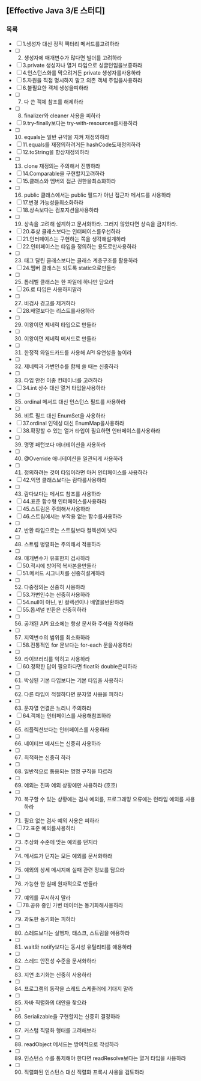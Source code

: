 ## [Effective Java 3/E 스터디]

### 목록
- [ ] 1.생성자 대신 정적 팩터리 메서드를고려하라
- [ ] 2. 생성자에 매개변수가 많다면 빌더를 고려하라
- [ ] 3.private 생성자나 열거 타입으로 싱글턴임을보증하라
- [ ] 4.인스턴스화를 막으려거든 private 생성자를사용하라
- [ ] 5.자원을 직접 명시하지 말고 의존 객체 주입을사용하라
- [ ] 6.불필요한 객체 생성을피하라
- [ ] 7. 다 쓴 객체 참조를 해제하라	
- [ ] 8. finalizer와 cleaner 사용을 피하라	
- [ ] 9.try-finally보다는 try-with-resources를사용하라
- [ ] 10. equals는 일반 규약을 지켜 재정의하라	
- [ ] 11.equals를 재정의하려거든 hashCode도재정의하라
- [ ] 12.toString을 항상재정의하라
- [ ] 13. clone 재정의는 주의해서 진행하라	
- [ ] 14.Comparable을 구현할지고려하라
- [ ] 15.클래스와 멤버의 접근 권한을최소화하라
- [ ] 16. public 클래스에서는 public 필드가 아닌 접근자 메서드를 사용하라	
- [ ] 17.변경 가능성을최소화하라	
- [ ] 18.상속보다는 컴포지션을사용하라
- [ ] 19. 상속을 고려해 설계하고 문서화하라. 그러지 않았다면 상속을 금지하라.	
- [ ] 20.추상 클래스보다는 인터페이스를우선하라
- [ ] 21.인터페이스는 구현하는 쪽을 생각해설계하라	
- [ ] 22.인터페이스는 타입을 정의하는 용도로만사용하라	
- [ ] 23. 태그 달린 클래스보다는 클래스 계층구조를 활용하라	
- [ ] 24.멤버 클래스는 되도록 static으로만들라
- [ ] 25. 톱레벨 클래스는 한 파일에 하나만 담으라	
- [ ] 26.로 타입은 사용하지말라
- [ ] 27. 비검사 경고를 제거하라	
- [ ] 28.배열보다는 리스트를사용하라	
- [ ] 29. 이왕이면 제네릭 타입으로 만들라	
- [ ] 30. 이왕이면 제네릭 메서드로 만들라	
- [ ] 31. 한정적 와일드카드를 사용해 API 유연성을 높이라 
- [ ] 32. 제네릭과 가변인수를 함께 쓸 때는 신중하라	
- [ ] 33. 타입 안전 이종 컨테이너를 고려하라	
- [ ] 34.int 상수 대신 열거 타입을사용하라
- [ ] 35. ordinal 메서드 대신 인스턴스 필드를 사용하라	
- [ ] 36. 비트 필드 대신 EnumSet을 사용하라	
- [ ] 37.ordinal 인덱싱 대신 EnumMap을사용하라
- [ ] 38.확장할 수 있는 열거 타입이 필요하면 인터페이스를사용하라
- [ ] 39. 명명 패턴보다 애너테이션을 사용하라	
- [ ] 40. @Override 애너테이션을 일관되게 사용하라	
- [ ] 41. 정의하려는 것이 타입이라면 마커 인터페이스를 사용하라
- [ ] 42.익명 클래스보다는 람다를사용하라
- [ ] 43. 람다보다는 메서드 참조를 사용하라	
- [ ] 44.표준 함수형 인터페이스를사용하라
- [ ] 45.스트림은 주의해서사용하라
- [ ] 46.스트림에서는 부작용 없는 함수를사용하라
- [ ] 47. 반환 타입으로는 스트림보다 컬렉션이 낫다	
- [ ] 48. 스트림 병렬화는 주의해서 적용하라	
- [ ] 49. 매개변수가 유효한지 검사하라	
- [ ] 50.적시에 방어적 복사본을만들라	
- [ ] 51.메서드 시그니처를 신중히설계하라
- [ ] 52. 다중정의는 신중히 사용하라	
- [ ] 53.가변인수는 신중히사용하라	
- [ ] 54.null이 아닌, 빈 컬렉션이나 배열을반환하라
- [ ] 55.옵셔널 반환은 신중히하라	
- [ ] 56. 공개된 API 요소에는 항상 문서화 주석을 작성하라
- [ ] 57. 지역변수의 범위를 최소화하라	
- [ ] 58.전통적인 for 문보다는 for-each 문을사용하라
- [ ] 59. 라이브러리를 익히고 사용하라	
- [ ] 60.정확한 답이 필요하다면 float와 double은피하라
- [ ] 61. 박싱된 기본 타입보다는 기본 타입을 사용하라	
- [ ] 62. 다른 타입이 적절하다면 문자열 사용을 피하라	
- [ ] 63. 문자열 연결은 느리니 주의하라	
- [ ] 64.객체는 인터페이스를 사용해참조하라
- [ ] 65. 리플렉션보다는 인터페이스를 사용하라
- [ ] 66. 네이티브 메서드는 신중히 사용하라	
- [ ] 67. 최적화는 신중히 하라	
- [ ] 68. 일반적으로 통용되는 명명 규칙을 따르라
- [ ] 69. 예외는 진짜 예외 상황에만 사용하라 (호호)
- [ ] 70. 복구할 수 있는 상황에는 검사 예외를, 프로그래밍 오류에는 런타임 예외를 사용하라	
- [ ] 71. 필요 없는 검사 예외 사용은 피하라	
- [ ] 72.표준 예외를사용하라	
- [ ] 73. 추상화 수준에 맞는 예외를 던지라	
- [ ] 74. 메서드가 던지는 모든 예외를 문서화하라	
- [ ] 75. 예외의 상세 메시지에 실패 관련 정보를 담으라	
- [ ] 76. 가능한 한 실패 원자적으로 만들라	
- [ ] 77. 예외를 무시하지 말라
- [ ] 78.공유 중인 가변 데이터는 동기화해사용하라	
- [ ] 79. 과도한 동기화는 피하라	
- [ ] 80. 스레드보다는 실행자, 태스크, 스트림을 애용하라	
- [ ] 81. wait와 notify보다는 동시성 유틸리티를 애용하라	
- [ ] 82. 스레드 안전성 수준을 문서화하라	
- [ ] 83. 지연 초기화는 신중히 사용하라	
- [ ] 84. 프로그램의 동작을 스레드 스케줄러에 기대지 말라
- [ ] 85. 자바 직렬화의 대안을 찾으라	
- [ ] 86. Serializable을 구현할지는 신중히 결정하라	
- [ ] 87. 커스텀 직렬화 형태를 고려해보라	
- [ ] 88. readObject 메서드는 방어적으로 작성하라	
- [ ] 89. 인스턴스 수를 통제해야 한다면 readResolve보다는 열거 타입을 사용하라	
- [ ] 90. 직렬화된 인스턴스 대신 직렬화 프록시 사용을 검토하라

